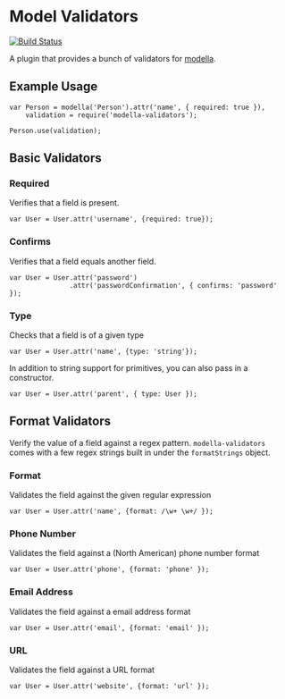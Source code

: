 # Model Validators
[![Build Status](https://secure.travis-ci.org/modella/validators.png?branch=master)](http://travis-ci.org/modella/validators)

A plugin that provides a bunch of validators for
[modella](https://github.com/modella/modella).

## Example Usage

    var Person = modella('Person').attr('name', { required: true }),
        validation = require('modella-validators');
        
    Person.use(validation);
    

## Basic Validators

### Required

Verifies that a field is present.

    var User = User.attr('username', {required: true});

### Confirms

Verifies that a field equals another field.

    var User = User.attr('password')
                   .attr('passwordConfirmation', { confirms: 'password' });

### Type

Checks that a field is of a given type

    var User = User.attr('name', {type: 'string'});

In addition to string support for primitives, you can also pass in a
constructor.

    var User = User.attr('parent', { type: User });

## Format Validators

Verify the value of a field against a regex pattern. `modella-validators`
comes with a few regex strings built in under the `formatStrings`
object.

### Format

Validates the field against the given regular expression

    var User = User.attr('name', {format: /\w+ \w+/ });

### Phone Number

Validates the field against a (North American) phone number format

    var User = User.attr('phone', {format: 'phone' });


### Email Address

Validates the field against a email address format

    var User = User.attr('email', {format: 'email' });

### URL

Validates the field against a URL format

    var User = User.attr('website', {format: 'url' });

